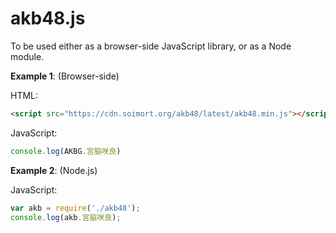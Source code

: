 # akb48.js

To be used either as a browser-side JavaScript library, or as a Node module.

**Example 1**: (Browser-side)

HTML:

```html
<script src="https://cdn.soimort.org/akb48/latest/akb48.min.js"></script>
```

JavaScript:

```js
console.log(AKBG.宮脇咲良)
```

**Example 2**: (Node.js)

JavaScript:

```js
var akb = require('./akb48');
console.log(akb.宮脇咲良);
```
